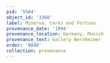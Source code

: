 ```yaml
---
pid: '5584'
object_id: '3368'
label: Minerva, Ceres and Fortuna
provenance_date: '1994'
provenance_location: Germany, Munich
provenance_text: Gallery Bernheimer
order: '0840'
collection: provenance
---
```

